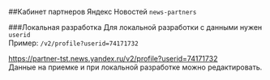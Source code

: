 ##Кабинет партнеров Яндекс Новостей
`news-partners`

###Локальная разработка
Для локальной разработки с данными нужен `userid`  
Пример: `/v2/profile?userid=74171732`

https://partner-tst.news.yandex.ru/v2/profile?userid=74171732  
Данные на приемке и при локальной разработке можно редактировать.
